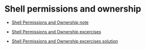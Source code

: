 # Shell permissions and ownership

- [Shell Permissions and Ownership note](note.md)

- [Shell Permissions and Ownership excercises](excercises.md)

- [Shell Permissions and Ownership excercises solution](excercises_solution.md)
